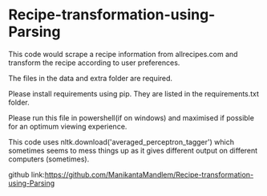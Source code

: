 # Recipe-transformation-using-Parsing
This code would scrape a recipe information from allrecipes.com and transform the recipe according to user preferences. 

The files in the data and extra folder are required.

Please install requirements using pip. They are listed in the requirements.txt folder.

Please run this file in powershell(if on windows) and maximised if possible for an optimum viewing experience.

This code uses nltk.download('averaged_perceptron_tagger') which sometimes seems to mess things up as it gives different output on different computers (sometimes).

github link:https://github.com/ManikantaMandlem/Recipe-transformation-using-Parsing

